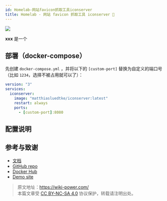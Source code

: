 ```yaml
---
id: Homelab-网站favicon抓取工具iconserver
title: Homelab - 网站 favicon 抓取工具 iconserver 🚧
---
```


![](https://wiki-media-1253965369.cos.ap-guangzhou.myqcloud.com/img/20230304195157.png)

**xxx** 是一个

## 部署（docker-compose）

先创建 `docker-compose.yml` ，并将以下的 `[custom-port]` 替换为自定义的端口号（比如 `1234`，选择不被占用就可以了）：

```yml title="docker-compose.yml"
version: "3"
services:
  iconserver:
    image: "matthiasluedtke/iconserver:latest"
    restart: always
    ports:
      - [custom-port]:8080
```

## 配置说明

## 参考与致谢

- [文档](https://github.com/mat/besticon#docker)
- [GitHub repo](https://github.com/mat/besticon)
- [Docker Hub](https://hub.docker.com/r/matthiasluedtke/iconserver)
- [Demo site](https://besticon-demo.herokuapp.com/)

> 原文地址：<https://wiki-power.com/>  
> 本篇文章受 [CC BY-NC-SA 4.0](https://creativecommons.org/licenses/by/4.0/deed.zh) 协议保护，转载请注明出处。
